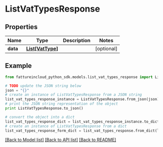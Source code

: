 # ListVatTypesResponse



## Properties

Name | Type | Description | Notes
------------ | ------------- | ------------- | -------------
**data** | [**List[VatType]**](VatType.md) |  | [optional] 

## Example

```python
from fattureincloud_python_sdk.models.list_vat_types_response import ListVatTypesResponse

# TODO update the JSON string below
json = "{}"
# create an instance of ListVatTypesResponse from a JSON string
list_vat_types_response_instance = ListVatTypesResponse.from_json(json)
# print the JSON string representation of the object
print ListVatTypesResponse.to_json()

# convert the object into a dict
list_vat_types_response_dict = list_vat_types_response_instance.to_dict()
# create an instance of ListVatTypesResponse from a dict
list_vat_types_response_form_dict = list_vat_types_response.from_dict(list_vat_types_response_dict)
```
[[Back to Model list]](../README.md#documentation-for-models) [[Back to API list]](../README.md#documentation-for-api-endpoints) [[Back to README]](../README.md)


